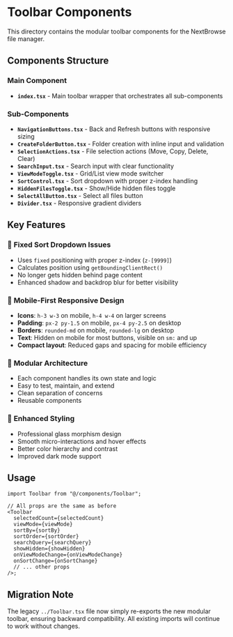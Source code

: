 # Toolbar Components

This directory contains the modular toolbar components for the NextBrowse file manager.

## Components Structure

### Main Component

- **`index.tsx`** - Main toolbar wrapper that orchestrates all sub-components

### Sub-Components

- **`NavigationButtons.tsx`** - Back and Refresh buttons with responsive sizing
- **`CreateFolderButton.tsx`** - Folder creation with inline input and validation
- **`SelectionActions.tsx`** - File selection actions (Move, Copy, Delete, Clear)
- **`SearchInput.tsx`** - Search input with clear functionality
- **`ViewModeToggle.tsx`** - Grid/List view mode switcher
- **`SortControl.tsx`** - Sort dropdown with proper z-index handling
- **`HiddenFilesToggle.tsx`** - Show/Hide hidden files toggle
- **`SelectAllButton.tsx`** - Select all files button
- **`Divider.tsx`** - Responsive gradient dividers

## Key Features

### 🎯 **Fixed Sort Dropdown Issues**

- Uses `fixed` positioning with proper z-index (`z-[9999]`)
- Calculates position using `getBoundingClientRect()`
- No longer gets hidden behind page content
- Enhanced shadow and backdrop blur for better visibility

### 📱 **Mobile-First Responsive Design**

- **Icons**: `h-3 w-3` on mobile, `h-4 w-4` on larger screens
- **Padding**: `px-2 py-1.5` on mobile, `px-4 py-2.5` on desktop
- **Borders**: `rounded-md` on mobile, `rounded-lg` on desktop
- **Text**: Hidden on mobile for most buttons, visible on `sm:` and up
- **Compact layout**: Reduced gaps and spacing for mobile efficiency

### 🧩 **Modular Architecture**

- Each component handles its own state and logic
- Easy to test, maintain, and extend
- Clean separation of concerns
- Reusable components

### 🎨 **Enhanced Styling**

- Professional glass morphism design
- Smooth micro-interactions and hover effects
- Better color hierarchy and contrast
- Improved dark mode support

## Usage

```tsx
import Toolbar from "@/components/Toolbar";

// All props are the same as before
<Toolbar
  selectedCount={selectedCount}
  viewMode={viewMode}
  sortBy={sortBy}
  sortOrder={sortOrder}
  searchQuery={searchQuery}
  showHidden={showHidden}
  onViewModeChange={onViewModeChange}
  onSortChange={onSortChange}
  // ... other props
/>;
```

## Migration Note

The legacy `../Toolbar.tsx` file now simply re-exports the new modular toolbar, ensuring backward compatibility. All existing imports will continue to work without changes.
